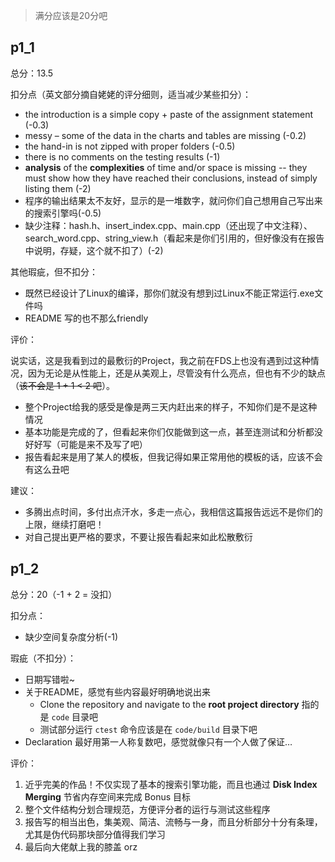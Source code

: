 > 满分应该是20分吧



## p1_1

总分：13.5



扣分点（英文部分摘自姥姥的评分细则，适当减少某些扣分）：

- the introduction is a simple copy + paste of the assignment statement (-0.3)
- messy – some of the data in the charts and tables are missing (-0.2) 
- the hand-in is not zipped with proper folders (-0.5)
- there is no comments on the testing results (-1)
- **analysis** of the **complexities** of time and/or space is missing -- they must show how they have reached their conclusions, instead of simply listing them (-2)
- 程序的输出结果太不友好，显示的是一堆数字，就问你们自己想用自己写出来的搜索引擎吗(-0.5)
- 缺少注释：hash.h、insert_index.cpp、main.cpp（还出现了中文注释）、search_word.cpp、string_view.h（看起来是你们引用的，但好像没有在报告中说明，存疑，这个就不扣了）(-2)

其他瑕疵，但不扣分：

- 既然已经设计了Linux的编译，那你们就没有想到过Linux不能正常运行.exe文件吗
- README 写的也不那么friendly

评价：

说实话，这是我看到过的最敷衍的Project，我之前在FDS上也没有遇到过这种情况，因为无论是从性能上，还是从美观上，尽管没有什么亮点，但也有不少的缺点（~~该不会是 1 + 1 < 2 吧~~）。

- 整个Project给我的感受是像是两三天内赶出来的样子，不知你们是不是这种情况
- 基本功能是完成的了，但看起来你们仅能做到这一点，甚至连测试和分析都没好好写（可能是来不及写了吧）
- 报告看起来是用了某人的模板，但我记得如果正常用他的模板的话，应该不会有这么丑吧

建议：

- 多腾出点时间，多付出点汗水，多走一点心，我相信这篇报告远远不是你们的上限，继续打磨吧！
- 对自己提出更严格的要求，不要让报告看起来如此松散敷衍



## p1_2

总分：20（-1 + 2 = 没扣）



扣分点：

- 缺少空间复杂度分析(-1)

瑕疵（不扣分）：

- 日期写错啦~
- 关于README，感觉有些内容最好明确地说出来
	- Clone the repository and navigate to the **root project directory** 指的是 `code` 目录吧
	- 测试部分运行 `ctest` 命令应该是在 `code/build` 目录下吧
- Declaration 最好用第一人称复数吧，感觉就像只有一个人做了保证…

评价：

1. 近乎完美的作品！不仅实现了基本的搜索引擎功能，而且也通过 **Disk Index Merging** 节省内存空间来完成 Bonus 目标
2. 整个文件结构分划合理规范，方便评分者的运行与测试这些程序
3. 报告写的相当出色，集美观、简洁、流畅与一身，而且分析部分十分有条理，尤其是伪代码那块部分值得我们学习
4. 最后向大佬献上我的膝盖 orz



